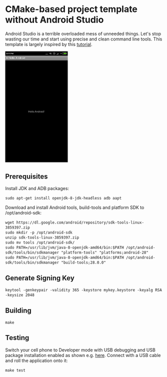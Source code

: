 # CMake-based project template without Android Studio

Android Studio is a terrible overloaded mess of unneeded things. Let's stop wasting our time and start using precise and clean command line tools. This template is largely inspired by this [tutorial](https://medium.com/@authmane512/how-to-build-an-apk-from-command-line-without-ide-7260e1e22676).

<img width="200px" src="screenshot.png"/>

## Prerequisites

Install JDK and ADB packages:

```
sudo apt-get install openjdk-8-jdk-headless adb aapt
```

Download and install Android tools, build-tools and platform SDK to /opt/android-sdk:

```
wget https://dl.google.com/android/repository/sdk-tools-linux-3859397.zip
sudo mkdir -p /opt/android-sdk
unzip sdk-tools-linux-3859397.zip
sudo mv tools /opt/android-sdk/
sudo PATH=/usr/lib/jvm/java-8-openjdk-amd64/bin:$PATH /opt/android-sdk/tools/bin/sdkmanager "platform-tools" "platforms;android-28"
sudo PATH=/usr/lib/jvm/java-8-openjdk-amd64/bin:$PATH /opt/android-sdk/tools/bin/sdkmanager "build-tools;28.0.0"
```

## Generate Signing Key

```
keytool -genkeypair -validity 365 -keystore mykey.keystore -keyalg RSA -keysize 2048
```

## Building

```
make
```

## Testing

Switch your cell phone to Developer mode with USB debugging and USB package installation enabled as shown e.g. [here](https://www.syncios.com/android/how-to-debug-xiaomi-mi-max-mix.html). Connect with a USB cable and roll the application onto it:

```
make test
```

